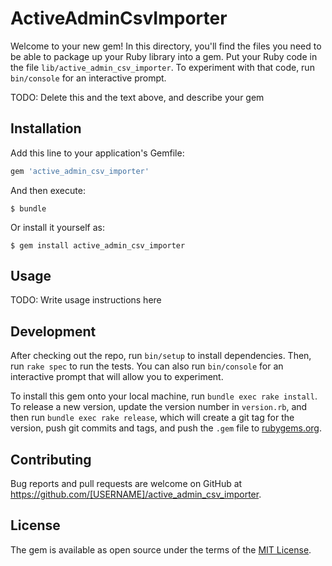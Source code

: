# ActiveAdminCsvImporter

Welcome to your new gem! In this directory, you'll find the files you need to be able to package up your Ruby library into a gem. Put your Ruby code in the file `lib/active_admin_csv_importer`. To experiment with that code, run `bin/console` for an interactive prompt.

TODO: Delete this and the text above, and describe your gem

## Installation

Add this line to your application's Gemfile:

```ruby
gem 'active_admin_csv_importer'
```

And then execute:

    $ bundle

Or install it yourself as:

    $ gem install active_admin_csv_importer

## Usage

TODO: Write usage instructions here

## Development

After checking out the repo, run `bin/setup` to install dependencies. Then, run `rake spec` to run the tests. You can also run `bin/console` for an interactive prompt that will allow you to experiment.

To install this gem onto your local machine, run `bundle exec rake install`. To release a new version, update the version number in `version.rb`, and then run `bundle exec rake release`, which will create a git tag for the version, push git commits and tags, and push the `.gem` file to [rubygems.org](https://rubygems.org).

## Contributing

Bug reports and pull requests are welcome on GitHub at https://github.com/[USERNAME]/active_admin_csv_importer.


## License

The gem is available as open source under the terms of the [MIT License](http://opensource.org/licenses/MIT).

